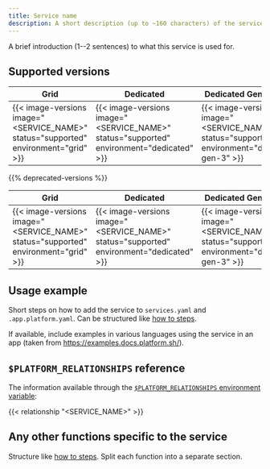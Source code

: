 ```yaml
---
title: Service name
description: A short description (up to ~160 characters) of the service that should make sense out of context (like on a listing page).
---
```


<!-- 
When to use
  For all available services: https://docs.platform.sh/configuration/services.html

How to use
  1. Copy this template into /src/docs/configuration/services/.
  2. Rename it to match the title.
  3. Replace the following content with your own.
  4. Replace all instances of "<SERVICE_NAME>" in the examples with the service's name.
-->

A brief introduction (1--2 sentences) to what this service is used for.

## Supported versions

| **Grid** | **Dedicated** | **Dedicated Generation 3** |
|----------------------------------|---------------|---------------|
|  {{< image-versions image="<SERVICE_NAME>" status="supported" environment="grid" >}} | {{< image-versions image="<SERVICE_NAME>" status="supported" environment="dedicated" >}} | {{< image-versions image="<SERVICE_NAME>" status="supported" environment="dedicated-gen-3" >}} |

<!-- If there are any deprecated versions. -->
{{% deprecated-versions %}}

| **Grid** | **Dedicated** | **Dedicated Generation 3** |
|----------------------------------|---------------|---------------|
|  {{< image-versions image="<SERVICE_NAME>" status="supported" environment="grid" >}} | {{< image-versions image="<SERVICE_NAME>" status="supported" environment="dedicated" >}} | {{< image-versions image="<SERVICE_NAME>" status="supported" environment="dedicated-gen-3" >}} |

## Usage example

Short steps on how to add the service to `services.yaml` and `.app.platform.yaml`.
Can be structured like [how to steps](./how-to.md#1-do-this-step-first).

If available, include examples in various languages using the service in an app
(taken from https://examples.docs.platform.sh/).

## `$PLATFORM_RELATIONSHIPS` reference

The information available through the [`$PLATFORM_RELATIONSHIPS` environment variable](/development/variables.md#platformsh-provided-variables):

<!-- A yaml file taken from https://examples.docs.platform.sh/ that contains all the properties people need to access/use the service. -->
{{< relationship "<SERVICE_NAME>" >}}

## Any other functions specific to the service

Structure like [how to steps](./how-to.md#1-do-this-step-first).
Split each function into a separate section.
